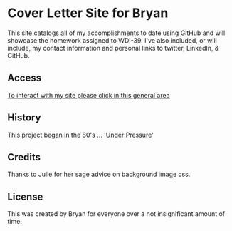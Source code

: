 
# Cover Letter Site for Bryan
This site catalogs all of my accomplishments to date using GitHub and will showcase the homework assigned to WDI-39. I've also included, or will include, my contact information and personal links to twitter, LinkedIn, & GitHub.
## Access
[To interact with my site please click in this general area](https://waterswv.github.io/ "My Proof of Existence")
## History
This project began in the 80's ... 'Under Pressure'
## Credits
Thanks to Julie for her sage advice on background image css.
## License
This was created by Bryan for everyone over a not insignificant amount of time.

